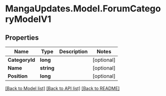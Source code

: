 # MangaUpdates.Model.ForumCategoryModelV1

## Properties

Name | Type | Description | Notes
------------ | ------------- | ------------- | -------------
**CategoryId** | **long** |  | [optional] 
**Name** | **string** |  | [optional] 
**Position** | **long** |  | [optional] 

[[Back to Model list]](../README.md#documentation-for-models) [[Back to API list]](../README.md#documentation-for-api-endpoints) [[Back to README]](../README.md)

